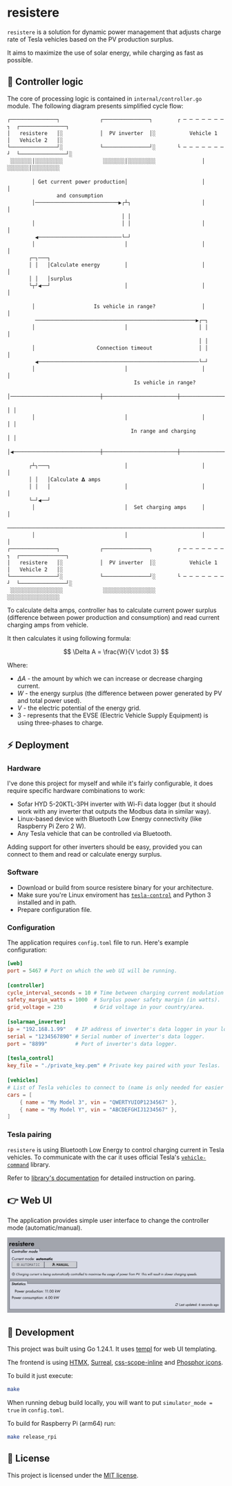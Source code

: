 # resistere

`resistere` is a solution for dynamic power management that adjusts charge rate of Tesla vehicles based on the PV production surplus.

It aims to maximize the use of solar energy, while charging as fast as possible.

## 🔋 Controller logic

The core of processing logic is contained in `internal/controller.go` module. The following diagram presents simplified cycle flow:

```
┌───────────────┐             ┌───────────────┐        ┌ ─ ─ ─ ─ ─ ─ ─ ┐  ┌───────────────┐
│   resistere   │░            │  PV inverter  │░           Vehicle 1      │   Vehicle 2   │░
└───────────────┘░            └───────────────┘░       └ ─ ─ ─ ─ ─ ─ ─ ┘  └───────────────┘░
 ░░░░░░░│░░░░░░░░░             ░░░░░░░│░░░░░░░░░               │           ░░░░░░░│░░░░░░░░░

        │ Get current power production│                        │                  │
                and consumption
        │───────────────────────────▶┌┴┐                       │                  │
                                     │ │
        │                            │ │                       │                  │
         ◀───────────────────────────└─┘
        │                             │                        │                  │
       ┌─┐───┐
       │ │   │Calculate energy        │                        │                  │
       │ │   │surplus
       └┬┘◀──┘                        │                        │                  │

        │                   Is vehicle in range?               │                  │
         ────────────────────────────────────────────────────▶┌─┐
        │                             │                       │ │                 │
                                                              │ │
        │                    Connection timeout               │ │                 │
         ◀────────────────────────────────────────────────────└─┘
        │                             │                        │                  │
                                         Is vehicle in range?
        │─────────────────────────────┼────────────────────────┼────────────────▶┌┴┐
                                                                                 │ │
        │                             │                        │                 │ │
                                        In range and charging                    │ │
        │◀────────────────────────────┼────────────────────────┼─────────────────└┬┘

       ┌┴┐───┐                        │                        │                  │
       │ │   │Calculate 𝚫 amps
       │ │   │                        │                        │                  │
       └─┘◀──┘
        │                             │  Set charging amps     │                  │
         ────────────────────────────────────────────────────────────────────────▶
        │                             │                        │                  │
┌───────────────┐             ┌───────────────┐        ┌ ─ ─ ─ ─ ─ ─ ─ ┐  ┌───────────────┐
│   resistere   │░            │  PV inverter  │░           Vehicle 1      │   Vehicle 2   │░
└───────────────┘░            └───────────────┘░       └ ─ ─ ─ ─ ─ ─ ─ ┘  └───────────────┘░
 ░░░░░░░░░░░░░░░░░             ░░░░░░░░░░░░░░░░░                           ░░░░░░░░░░░░░░░░░
```

To calculate delta amps, controller has to calculate current power surplus (difference between power production and consumption) and read current charging amps from vehicle.

It then calculates it using following formula:

$$
\Delta A = \frac{W}{V \cdot 3}
$$

Where:

- $\Delta A$ - the amount by which we can increase or decrease charging current.
- $W$ - the energy surplus (the difference between power generated by PV and total power used).
- $V$ - the electric potential of the energy grid.
- $3$ - represents that the EVSE (Electric Vehicle Supply Equipment) is using three-phases to charge.

## ⚡️ Deployment

### Hardware

I've done this project for myself and while it's fairly configurable, it does require specific hardware combinations to work:

- Sofar HYD 5-20KTL-3PH inverter with Wi-Fi data logger (but it should work with any inverter that outputs the Modbus data in similar way).
- Linux-based device with Bluetooth Low Energy connectivity (like Raspberry Pi Zero 2 W).
- Any Tesla vehicle that can be controlled via Bluetooth.

Adding support for other inverters should be easy, provided you can connect to them and read or calculate energy surplus.

### Software

- Download or build from source resistere binary for your architecture.
- Make sure you're Linux enviroment has [`tesla-control`](https://github.com/teslamotors/vehicle-command/blob/main/cmd/tesla-control/README.md) and Python 3 installed and in path.
- Prepare configuration file.

### Configuration

The application requires `config.toml` file to run. Here's example configuration:

```toml
[web]
port = 5467 # Port on which the web UI will be running.

[controller]
cycle_interval_seconds = 10 # Time between charging current modulation (in seconds).
safety_margin_watts = 1000  # Surplus power safety margin (in watts).
grid_voltage = 230          # Grid voltage in your country/area.

[solarman_inverter]
ip = "192.168.1.99"   # IP address of inverter's data logger in your local network.
serial = "1234567890" # Serial number of inverter's data logger.
port = "8899"         # Port of inverter's data logger.

[tesla_control]
key_file = "./private_key.pem" # Private key paired with your Teslas.

[vehicles]
# List of Tesla vehicles to connect to (name is only needed for easier identification in logs).
cars = [
    { name = "My Model 3", vin = "QWERTYUIOP1234567" },
    { name = "My Model Y", vin = "ABCDEFGHIJ1234567" },
]
```

### Tesla pairing

`resistere` is using Bluetooth Low Energy to control charging current in Tesla vehicles. To communicate with the car it uses official Tesla's [`vehicle-command`](https://github.com/teslamotors/vehicle-command) library.

Refer to [library's documentation](https://github.com/teslamotors/vehicle-command/blob/main/README.md) for detailed instruction on paring.

## 👉 Web UI

The application provides simple user interface to change the controller mode (automatic/manual).

![Screenshot of user interface](resources/webui_screenshot.png)

## 🚧 Development

This project was built using Go 1.24.1. It uses [templ](https://templ.guide/) for web UI templating.

The frontend is using [HTMX](https://htmx.org/), [Surreal](https://github.com/gnat/surreal), [css-scope-inline](https://github.com/gnat/css-scope-inline) and [Phosphor icons](https://phosphoricons.com/).

To build it just execute:

```sh
make
```

When running debug build locally, you will want to put `simulator_mode = true` in `config.toml`.

To build for Raspberry Pi (arm64) run:

```sh
make release_rpi
```

## 📜 License

This project is licensed under the [MIT license](LICENSE).
